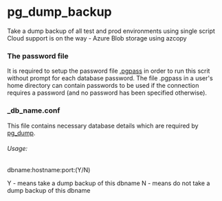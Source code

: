 # pg_dump_backup
Take a dump backup of all test and prod environments using single script
Cloud support is on the way - Azure Blob storage using azcopy

### The password file
It is required to setup the password file [.pgpass](https://www.postgresql.org/docs/current/libpq-pgpass.html) in order to run this scrit without prompt for each database password.
The file .pgpass in a user's home directory can contain passwords to be used if the connection requires a password (and no password has been specified otherwise). 

### _db_name.conf
This file contains necessary database details which are required by [pg_dump](https://www.postgresql.org/docs/current/app-pgdump.html).
###### Usage:
dbname:hostname:port:(Y/N) 

Y - means take a dump backup of this dbname
N - means do not take a dump backup of this dbname
